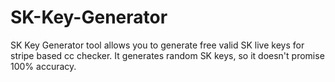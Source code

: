 # SK-Key-Generator
SK Key Generator tool allows you to generate free valid SK live keys for stripe based cc checker. It generates random SK keys, so it doesn't promise 100% accuracy.
